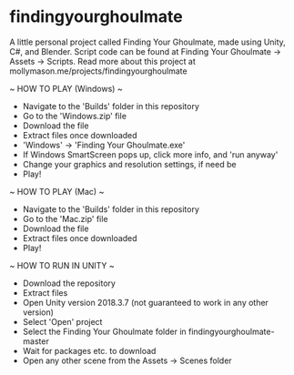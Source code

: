 # findingyourghoulmate
A little personal project called Finding Your Ghoulmate, made using Unity, C#, and Blender. Script code can be found at Finding Your Ghoulmate -> Assets -> Scripts. Read more about this project at mollymason.me/projects/findingyourghoulmate

~ HOW TO PLAY (Windows) ~

- Navigate to the 'Builds' folder in this repository
- Go to the 'Windows.zip' file
- Download the file
- Extract files once downloaded
- 'Windows' -> 'Finding Your Ghoulmate.exe'
- If Windows SmartScreen pops up, click more info, and 'run anyway'
- Change your graphics and resolution settings, if need be
- Play!


~ HOW TO PLAY (Mac) ~

- Navigate to the 'Builds' folder in this repository
- Go to the 'Mac.zip' file
- Download the file
- Extract files once downloaded
- Play!


~ HOW TO RUN IN UNITY ~

- Download the repository
- Extract files
- Open Unity version 2018.3.7 (not guaranteed to work in any other version)
- Select 'Open' project
- Select the Finding Your Ghoulmate folder in findingyourghoulmate-master
- Wait for packages etc. to download
- Open any other scene from the Assets -> Scenes folder
